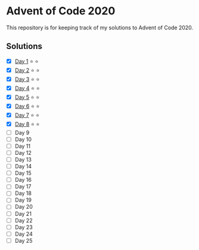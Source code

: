 # Advent of Code 2020
This repository is for keeping track of my solutions to Advent of Code 2020.

## Solutions
 - [x] [Day 1](01/day1.py) :star: :star:
 - [x] [Day 2](02/day2.py) :star: :star:
 - [x] [Day 3](03/day3.py) :star: :star:
 - [x] [Day 4](04/day4.py) :star: :star: 
 - [x] [Day 5](05/day5.py) :star: :star:
 - [x] [Day 6](06/day6.py) :star: :star:
 - [x] [Day 7](07/day7.py) :star: :star:
 - [x] [Day 8](08/day8.py) :star: :star:
 - [ ] Day 9
 - [ ] Day 10
 - [ ] Day 11
 - [ ] Day 12
 - [ ] Day 13
 - [ ] Day 14
 - [ ] Day 15
 - [ ] Day 16
 - [ ] Day 17
 - [ ] Day 18
 - [ ] Day 19
 - [ ] Day 20
 - [ ] Day 21
 - [ ] Day 22
 - [ ] Day 23
 - [ ] Day 24
 - [ ] Day 25
